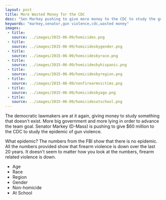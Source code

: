 ```yaml
---
layout: post
title: More Wasted Money for the CDC
desc: "Sen Markey pushing to give more money to the CDC to study the gun violence epidemic"
keywords: "markey,senator,gun violence,cdc,wasted money"
images:
 - title:
   source: ../images/2015-06-09/homicides.png
 - title:
   source: ../images/2015-06-09/homicidesbygender.png
 - title:
   source: ../images/2015-06-09/homicidesbyrace.png
 - title:
   source: ../images/2015-06-09/homicidesbyhispanic.png
 - title:
   source: ../images/2015-06-09/homicidesbyregion.png
 - title:
   source: ../images/2015-06-09/nonfirearmvictims.png
 - title:
   source: ../images/2015-06-09/homicidesbyage.png
 - title:
   source: ../images/2015-06-09/homicidesatschool.png
---
```


The democratic lawmakers are at it again, giving money to study something that doesn't exist.  More big government and more lying in order to advance the team goal.  Senator Markey (D-Mass) is pushing to give $60 million to the CDC to study the epidemic of gun violence.

What epidemic?  The numbers from the FBI show that there is no epidemic.  All the numbers provided show that firearm violence is down over the last 20 years.  It doesn't seem to matter how you look at the numbers, firearm related violence is down.

+ Age
+ Race
+ Region
+ Gender
+ Non-homicide
+ At School
